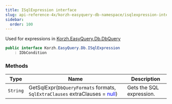 ```yaml
---
title: ISqlExpression interface
slug: api-reference-4x/korzh-easyquery-db-namespace/isqlexpression-interface
sidebar:
  order: 100
---
```


Used for expressions in [Korzh.EasyQuery.Db.DbQuery](/easyquery/docs/api-reference-4x/korzh-easyquery-db-namespace/dbquery-class)
```csharp
public interface Korzh.EasyQuery.Db.ISqlExpression
    : IDbCondition

```

### Methods

| Type | Name | Description | 
| --- | --- | --- | 
| `String` | GetSqlExpr(`DbQueryFormats` formats, `SqlExtraClauses` extraClauses = <span style='color: blue'>null</span>) | Gets the SQL expression. |
